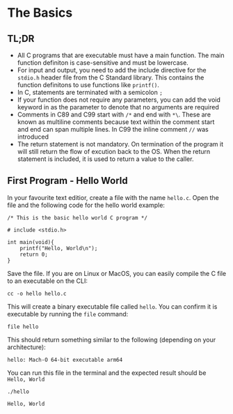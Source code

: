 # The Basics

## TL;DR

- All C programs that are executable must have a main function. The main function definiton is case-sensitive and must be lowercase.
- For input and output, you need to add the include directive for the `stdio.h` header file from the C Standard library. This contains the function definitons to use functions like `printf()`.
- In C, statements are terminated with a semicolon `;`
- If your function does not require any parameters, you can add the void keyword in as the parameter to denote that no arguments are required
- Comments in C89 and C99 start with `/*` and end with `*\`. These are known as multiline comments because text within the comment start and end can span multiple lines. In C99 the inline comment `//` was introduced
- The return statement is not mandatory. On termination of the program it will still return the flow of excution back to the OS. When the return statement is included, it is used to return a value to the caller.

## First Program - Hello World

In your favourite text editior, create a file with the name `hello.c`. Open the file and the following code for the hello world example:

```
/* This is the basic hello world C program */

# include <stdio.h>

int main(void){
    printf("Hello, World\n");
    return 0;
}

```

Save the file.
If you are on Linux or MacOS, you can easily compile the C file to an executable on the CLI:

```
cc -o hello hello.c
```
This will create a binary executable file called `hello`. You can confirm it is executable by running the `file` command:

```
file hello
```
This should return something similar to the following (depending on your architecture):

```
hello: Mach-O 64-bit executable arm64
```

You can run this file in the terminal and the expected result should be `Hello, World`

```
./hello
``` 

```
Hello, World
```

